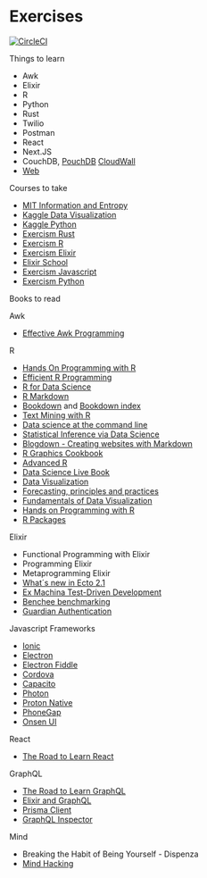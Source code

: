 # Exercises

[![CircleCI](https://circleci.com/gh/unozerocode/exercises.svg?style=svg&circle-token=55c433f7012d92bb1184beed283adc8a093f0093)](https://circleci.com/gh/unozerocode/exercises)


Things to learn
- Awk
- Elixir
- R
- Python
- Rust
- Twilio
- Postman
- React
- Next.JS
- CouchDB, [PouchDB](https://pouchdb.com/) [CloudWall](https://cloudwall.me/)
- [Web](https://developers.google.com/web/fundamentals)

Courses to take
- [MIT Information and Entropy](https://ocw.mit.edu/courses/electrical-engineering-and-computer-science/6-050j-information-and-entropy-spring-2008/)
- [Kaggle Data Visualization](https://www.kaggle.com/learn/data-visualization)
- [Kaggle Python](https://www.kaggle.com/learn/python)
- [Exercism Rust](https://exercism.io/my/tracks/rust)
- [Exercism R](https://exercism.io/my/tracks/r)
- [Exercism Elixir](https://exercism.io/my/tracks/elixir)
- [Elixir School](https://elixirschool.com/)
- [Exercism Javascript](https://exercism.io/my/tracks/javascript)
- [Exercism Python](https://exercism.io/my/tracks/python)

Books to read

Awk
- [Effective Awk Programming](https://www.gnu.org/software/gawk/manual/gawk.pdf)

R

- [Hands On Programming with R](https://rstudio-education.github.io/hopr/)
- [Efficient R Programming](https://bookdown.org/csgillespie/efficientR/)
- [R for Data Science](https://r4ds.had.co.nz/)
- [R Markdown](https://bookdown.org/yihui/rmarkdown/)
- [Bookdown](https://bookdown.org/yihui/bookdown/) and [Bookdown index](https://bookdown.org/)
- [Text Mining with R](https://www.tidytextmining.com/)
- [Data science at the command line](https://www.datascienceatthecommandline.com/)
- [Statistical Inference via Data Science](https://moderndive.com/)
- [Blogdown - Creating websites with Markdown](https://bookdown.org/yihui/blogdown/)
- [R Graphics Cookbook](https://r-graphics.org/)
- [Advanced R](https://adv-r.hadley.nz/)
- [Data Science Live Book](https://livebook.datascienceheroes.com/)
- [Data Visualization](https://socviz.co/)
- [Forecasting, principles and practices](https://otexts.com/fpp2/)
- [Fundamentals of Data Visualization](https://serialmentor.com/dataviz/)
- [Hands on Programming with R](https://rstudio-education.github.io/hopr/)
- [R Packages](https://r-pkgs.org/)

Elixir 

- Functional Programming with Elixir
- Programming Elixir
- Metaprogramming Elixir
- [What´s new in Ecto 2.1](https://drive.google.com/open?id=1SBgGHlakNmrW0hduXP50v8IHnGyIaf3J)
- [Ex Machina Test-Driven Development](https://github.com/thoughtbot/ex_machina)
- [Benchee benchmarking](https://github.com/bencheeorg/benchee)
- [Guardian Authentication](https://elixirschool.com/en/lessons/libraries/guardian/)

Javascript Frameworks

- [Ionic](https://ionicframework.com/)
- [Electron](https://electronjs.org/)
- [Electron Fiddle](https://electronjs.org/fiddle)
- [Cordova](https://cordova.apache.org/)
- [Capacito](https://capacitor.ionicframework.com/)
- [Photon](http://photonkit.com/)
- [Proton Native](https://proton-native.js.org/)
- [PhoneGap](https://phonegap.com/)
- [Onsen UI](https://onsen.io/)  

React

- [The Road to Learn React](https://drive.google.com/open?id=1KvVFok3GfSfBTNkdNBcC0EbC1cCGKRfY)

GraphQL

- [The Road to Learn GraphQL](https://drive.google.com/open?id=1bdu75J3NwQnU2nIHur5kBy5y1Bm8tHOP)
- [Elixir and GraphQL](https://www.howtographql.com/graphql-elixir/0-introduction/)
- [Prisma Client](https://www.prisma.io/client/client-javascript/)
- [GraphQL Inspector](https://graphql-inspector.com/docs/
)

Mind

- Breaking the Habit of Being Yourself - Dispenza
- [Mind Hacking](https://drive.google.com/open?id=1JNG29wu31P51Soate0TC6kD-TmESgs7t)
